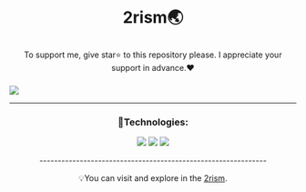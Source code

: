 
# <p align="center">2rism🌏</p>

<p align="center" font-size="1px">To support me, give star⭐ to this repository please.
I appreciate your support in advance.❤</p>

### <p></p>

<img src="public/Screenshot (37).png"/>
<hr/>

### <p align="center">🔧Technologies:</p>
<div align="center" >
  
<section width="100%" display="flex" align="center" justify-content="center" gap="2rem">
<img src="https://img.shields.io/badge/Next_js-666?style=for-the-badge&logo=next.js&logoColor=white%22"/>
<img src="https://img.shields.io/badge/Tailwind_CSS-38B2AC?style=for-the-badge&logo=tailwind-css&logoColor=white"/>
<img src="https://img.shields.io/badge/Vite-B73BFE?style=for-the-badge&logo=vite&logoColor=FFD62E"/>
</section>


<p align="center">--------------------------------------------------------------</p>
  
<p align="center">💡You can visit and explore in the <a href="https://2rism-app-mui.pages.dev/" target="_blank">2rism</a>.</p>
